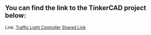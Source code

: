 ## You can find the link to the TinkerCAD project below:

Link: [Traffic Light Controller](https://www.tinkercad.com/things/goh9I7WOYys-traffic-light-controller)
      [Shared Link](https://www.tinkercad.com/things/goh9I7WOYys-traffic-light-controller/editel?returnTo=https%3A%2F%2Fwww.tinkercad.com%2Fdashboard%2Fdesigns%2Fcircuits&sharecode=krqZTodl0kdXW26DMRArjMOY4_uqpeI3yZvjgvbeIeY)
